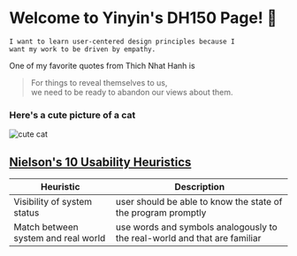 # Welcome to Yinyin's DH150 Page! :tada: 

```
I want to learn user-centered design principles because I 
want my work to be driven by empathy.
```

One of my favorite quotes from Thich Nhat Hanh is
> For things to reveal themselves to us,  
> we need to be ready to abandon our views about them.

### Here's a cute picture of a cat
![cute cat](http://placekitten.com/200/200)

## [Nielson's 10 Usability Heuristics](https://www.nngroup.com/articles/ten-usability-heuristics/)
Heuristic | Description
-----|-----
Visibility of system status | user should be able to know the state of the program promptly
Match between system and real world  | use words and symbols analogously to the real-world and that are familiar
